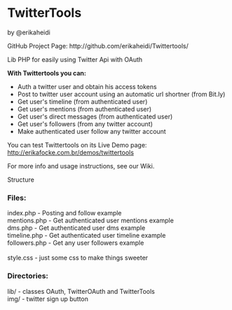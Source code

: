 <h1>TwitterTools</h1>
<p>by @erikaheidi</p>
<p>GitHub Project Page: http://github.com/erikaheidi/Twittertools/</p>

<p>Lib PHP for easily using Twitter Api with OAuth</p>
<strong>With Twittertools you can:</strong>

<ul>
<li>Auth a twitter user and obtain his access tokens</li>
<li>Post to twitter user account using an automatic url shortner (from Bit.ly)</li>
<li>Get user's timeline (from authenticated user)</li>
<li>Get user's mentions (from authenticated user)</li>
<li>Get user's direct messages (from authenticated user)</li>
<li>Get user's followers (from any twitter account)</li>
<li>Make authenticated user follow any twitter account</li>
</ul>

<p>You can test Twittertools on its Live Demo page: <a href="http://erikafocke.com.br/demos/twittertools">http://erikafocke.com.br/demos/twittertools</a></p>

<p>For more info and usage instructions, see our Wiki.</p>

<p>Structure</p>
<h3>Files:</h3>
<p>index.php - Posting and follow example<br/>
mentions.php - Get authenticated user mentions example<br/>
dms.php - Get authenticated user dms example<br/>
timeline.php - Get authenticated user timeline example<br/>
followers.php - Get any user followers example<br/>
<br/>
style.css - just some css to make things sweeter</p>

<h3>Directories:</h3>
<p>lib/ - classes OAuth, TwitterOAuth and TwitterTools<br/>
img/ - twitter sign up button</p>


